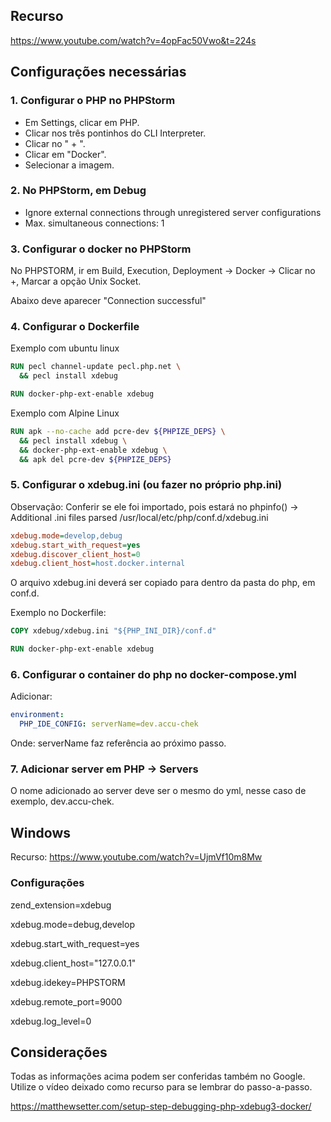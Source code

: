 ## Recurso

https://www.youtube.com/watch?v=4opFac50Vwo&t=224s

## Configurações necessárias

### 1. Configurar o PHP no PHPStorm

- Em Settings, clicar em PHP.
- Clicar nos três pontinhos do CLI Interpreter.
- Clicar no " + ".
- Clicar em "Docker".
- Selecionar a imagem.

### 2. No PHPStorm, em Debug

- Ignore external connections through unregistered server configurations
- Max. simultaneous connections: 1

### 3. Configurar o docker no PHPStorm

No PHPSTORM, ir em Build, Execution, Deployment -> Docker -> Clicar no +, Marcar a opção Unix Socket. 

Abaixo deve aparecer "Connection successful"

### 4. Configurar o Dockerfile
Exemplo com ubuntu linux
```dockerfile
RUN pecl channel-update pecl.php.net \
  && pecl install xdebug

RUN docker-php-ext-enable xdebug
```

Exemplo com Alpine Linux
```dockerfile
RUN apk --no-cache add pcre-dev ${PHPIZE_DEPS} \
  && pecl install xdebug \
  && docker-php-ext-enable xdebug \
  && apk del pcre-dev ${PHPIZE_DEPS}
```

### 5. Configurar o xdebug.ini (ou fazer no próprio php.ini)

Observação: Conferir se ele foi importado, pois estará no phpinfo() -> Additional .ini files parsed /usr/local/etc/php/conf.d/xdebug.ini 

```ini
xdebug.mode=develop,debug
xdebug.start_with_request=yes
xdebug.discover_client_host=0
xdebug.client_host=host.docker.internal
```

O arquivo xdebug.ini deverá ser copiado para dentro da pasta do php, em conf.d.

Exemplo no Dockerfile:
```dockerfile
COPY xdebug/xdebug.ini "${PHP_INI_DIR}/conf.d"

RUN docker-php-ext-enable xdebug
```

### 6. Configurar o container do php no docker-compose.yml

Adicionar:
```yml
environment:
  PHP_IDE_CONFIG: serverName=dev.accu-chek
```
Onde: serverName faz referência ao próximo passo.

### 7. Adicionar server em PHP -> Servers
O nome adicionado ao server deve ser o mesmo do yml, nesse caso de exemplo, dev.accu-chek.

## Windows
Recurso: https://www.youtube.com/watch?v=UjmVf10m8Mw

### Configurações
zend_extension=xdebug

xdebug.mode=debug,develop

xdebug.start_with_request=yes

xdebug.client_host="127.0.0.1"

xdebug.idekey=PHPSTORM

xdebug.remote_port=9000

xdebug.log_level=0
## Considerações

Todas as informações acima podem ser conferidas também no Google. Utilize o vídeo deixado como recurso para se lembrar do passo-a-passo.

https://matthewsetter.com/setup-step-debugging-php-xdebug3-docker/